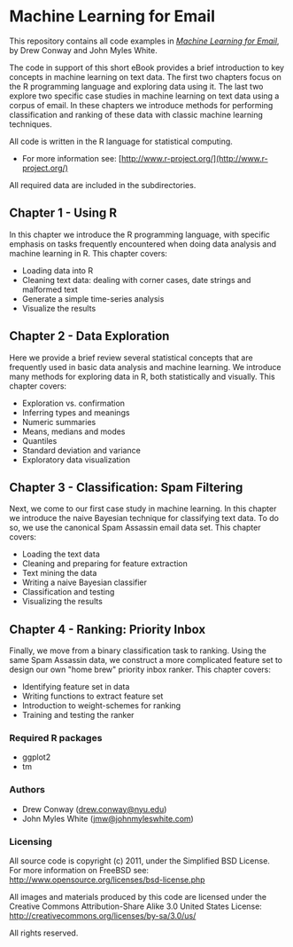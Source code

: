 # Machine Learning for Email #

This repository contains all code examples in [*Machine Learning for Email*](http://shop.oreilly.com/product/0636920022350.do), by Drew Conway and John Myles White.

The code in support of this short eBook provides a brief introduction to key concepts in machine learning on text data.  The first two chapters focus on the R programming language and exploring data using it.  The last two explore two specific case studies in machine learning on text data using a corpus of email.  In these chapters we introduce methods for performing classification and ranking of these data with classic machine learning techniques.

All code is written in the R language for statistical computing.

 - For more information see: [http://www.r-project.org/](http://www.r-project.org/)
 
All required data are included in the subdirectories.

## Chapter 1 - Using R ##

In this chapter we introduce the R programming language, with specific emphasis on tasks frequently encountered when doing data analysis and machine learning in R.  This chapter covers:

 - Loading data into R
 - Cleaning text data: dealing with corner cases, date strings and malformed text
 - Generate a simple time-series analysis
 - Visualize the results
 

## Chapter 2 - Data Exploration ##

Here we provide a brief review several statistical concepts that are frequently used in basic data analysis and machine learning.  We introduce many methods for exploring data in R, both statistically and visually.  This chapter covers:

 - Exploration vs. confirmation
 - Inferring types and meanings
 - Numeric summaries
 - Means, medians and modes
 - Quantiles
 - Standard deviation and variance
 - Exploratory data visualization

## Chapter 3 - Classification: Spam Filtering ##

Next, we come to our first case study in machine learning.  In this chapter we introduce the naive Bayesian technique for classifying text data.  To do so, we use the canonical Spam Assassin email data set.  This chapter covers:

 - Loading the text data
 - Cleaning and preparing for feature extraction
 - Text mining the data
 - Writing a naive Bayesian classifier
 - Classification and testing
 - Visualizing the results

## Chapter 4 - Ranking: Priority Inbox ##

Finally, we move from a binary classification task to ranking.  Using the same Spam Assassin data, we construct a more complicated feature set to design our own "home brew" priority inbox ranker.  This chapter covers:

 - Identifying feature set in data
 - Writing functions to extract feature set
 - Introduction to weight-schemes for ranking
 - Training and testing the ranker

### Required R packages ###

 - ggplot2
 - tm

### Authors ###

 - Drew Conway (drew.conway@nyu.edu)
 - John Myles White (jmw@johnmyleswhite.com)
 
### Licensing ###

All source code is copyright (c) 2011, under the Simplified BSD License.  
For more information on FreeBSD see: http://www.opensource.org/licenses/bsd-license.php

All images and materials produced by this code are licensed under the Creative Commons 
Attribution-Share Alike 3.0 United States License: http://creativecommons.org/licenses/by-sa/3.0/us/

All rights reserved.
